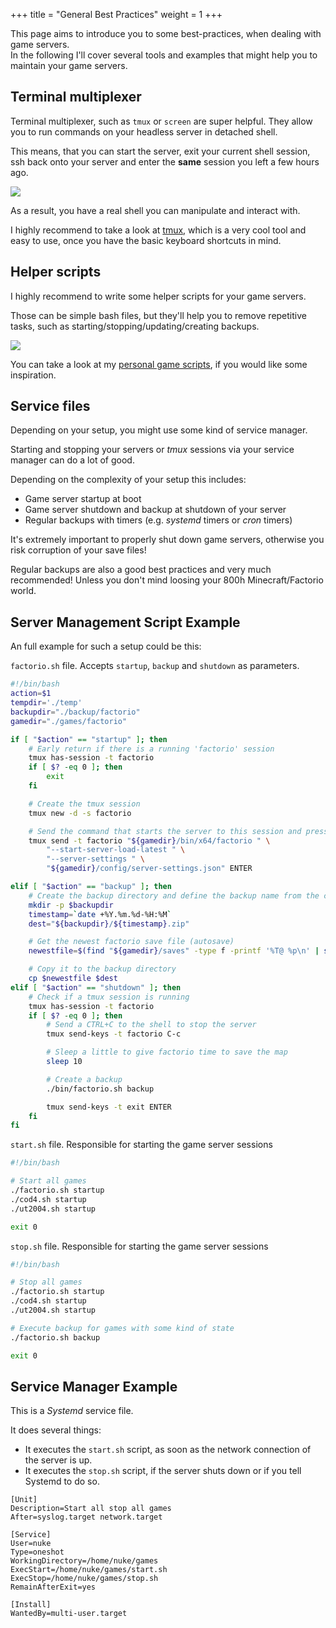 +++
title = "General Best Practices"
weight = 1
+++

This page aims to introduce you to some best-practices, when dealing with game servers.  
In the following I'll cover several tools and examples that might help you to maintain your game servers.

## Terminal multiplexer

Terminal multiplexer, such as `tmux` or `screen` are super helpful.
They allow you to run commands on your headless server in detached shell.

This means, that you can start the server, exit your current shell session, ssh back onto your server and enter the **same** session you left a few hours ago.

<div class="gif" alt="Tmux dedicated game server tutorial example">
    <img src="/best_practices/tmux_demo.gif" style="width:auto;"></img>
</div>

As a result, you have a real shell you can manipulate and interact with.

I highly recommend to take a look at [tmux](https://github.com/tmux/tmux/wiki), which is a very cool tool and easy to use, once you have the basic keyboard shortcuts in mind.

## Helper scripts

I highly recommend to write some helper scripts for your game servers.

Those can be simple bash files, but they'll help you to remove repetitive tasks, such as starting/stopping/updating/creating backups.

<div class="gif" alt="Factorio dedicated server helper bash script">
    <img src="/best_practices/helper_script_demo.gif" style="width:auto;"></img>
</div>

You can take a look at my [personal game scripts](https://github.com/Nukesor/gamescripts/blob/master/bin/factorio.sh), if you would like some inspiration.

## Service files

Depending on your setup, you might use some kind of service manager.

Starting and stopping your servers or _tmux_ sessions via your service manager can do a lot of good.

Depending on the complexity of your setup this includes:

- Game server startup at boot
- Game server shutdown and backup at shutdown of your server
- Regular backups with timers (e.g. _systemd_ timers or _cron_ timers)

It's extremely important to properly shut down game servers, otherwise you risk corruption of your save files!

Regular backups are also a good best practices and very much recommended! Unless you don't mind loosing your 800h Minecraft/Factorio world.


## Server Management Script Example

An full example for such a setup could be this:

`factorio.sh` file. Accepts `startup`, `backup` and `shutdown` as parameters.
```bash
#!/bin/bash
action=$1
tempdir='./temp'
backupdir="./backup/factorio"
gamedir="./games/factorio"

if [ "$action" == "startup" ]; then
    # Early return if there is a running 'factorio' session
    tmux has-session -t factorio
    if [ $? -eq 0 ]; then
        exit
    fi

    # Create the tmux session
    tmux new -d -s factorio

    # Send the command that starts the server to this session and press ENTER
    tmux send -t factorio "${gamedir}/bin/x64/factorio " \
        "--start-server-load-latest " \
        "--server-settings " \
        "${gamedir}/config/server-settings.json" ENTER

elif [ "$action" == "backup" ]; then
    # Create the backup directory and define the backup name from the current date and time
    mkdir -p $backupdir
    timestamp=`date +%Y.%m.%d-%H:%M`
    dest="${backupdir}/${timestamp}.zip"

    # Get the newest factorio save file (autosave)
    newestfile=$(find "${gamedir}/saves" -type f -printf '%T@ %p\n' | sort -n | tail -1 | cut -f2- -d" ")

    # Copy it to the backup directory
    cp $newestfile $dest
elif [ "$action" == "shutdown" ]; then
    # Check if a tmux session is running
    tmux has-session -t factorio
    if [ $? -eq 0 ]; then
        # Send a CTRL+C to the shell to stop the server
        tmux send-keys -t factorio C-c

        # Sleep a little to give factorio time to save the map
        sleep 10

        # Create a backup
        ./bin/factorio.sh backup

        tmux send-keys -t exit ENTER
    fi
fi
```

`start.sh` file. Responsible for starting the game server sessions
```bash
#!/bin/bash

# Start all games
./factorio.sh startup
./cod4.sh startup
./ut2004.sh startup

exit 0
```

`stop.sh` file. Responsible for starting the game server sessions
```bash
#!/bin/bash

# Stop all games
./factorio.sh startup
./cod4.sh startup
./ut2004.sh startup

# Execute backup for games with some kind of state
./factorio.sh backup

exit 0
```

## Service Manager Example 

This is a _Systemd_ service file.

It does several things:
- It executes the `start.sh` script, as soon as the network connection of the server is up.
- It executes the `stop.sh` script, if the server shuts down or if you tell Systemd to do so.

```text
[Unit]
Description=Start all stop all games
After=syslog.target network.target

[Service]
User=nuke
Type=oneshot
WorkingDirectory=/home/nuke/games
ExecStart=/home/nuke/games/start.sh
ExecStop=/home/nuke/games/stop.sh
RemainAfterExit=yes

[Install]
WantedBy=multi-user.target
```
